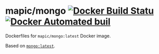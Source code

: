 # mapic/mongo [![Docker Build Statu](https://img.shields.io/docker/build/mapic/mongo.svg?style=flat-square)]() [![Docker Automated buil](https://img.shields.io/docker/automated/mapic/mongo.svg)]()
Dockerfiles for `mapic/mongo:latest` Docker image. 


Based on [`mongo:latest`](https://hub.docker.com/_/mongo/).
